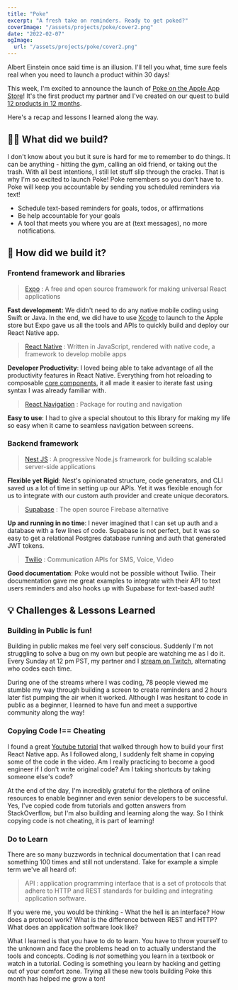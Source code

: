 ```yaml
---
title: "Poke"
excerpt: "A fresh take on reminders. Ready to get poked?"
coverImage: "/assets/projects/poke/cover2.png"
date: "2022-02-07"
ogImage:
  url: "/assets/projects/poke/cover2.png"
---
```


Albert Einstein once said time is an illusion. I'll tell you what, time sure feels real when you need to launch a product within 30 days!

This week, I'm excited to announce the launch of [Poke on the Apple App Store](https://apps.apple.com/ca/app/poke/id1607699386)! It's the first product my partner and I've created on our quest to build [12 products in 12 months](https://alicezhao.com/posts/12-products).

Here's a recap and lessons I learned along the way.

## 👷‍♀️ What did we build?

I don't know about you but it sure is hard for me to remember to do things. It can be anything - hitting the gym, calling an old friend, or taking out the trash. With all best intentions, I still let stuff slip through the cracks. That is why I'm so excited to launch Poke! Poke remembers so you don't have to. Poke will keep you accountable by sending you scheduled reminders via text!

- Schedule text-based reminders for goals, todos, or affirmations
- Be help accountable for your goals
- A tool that meets you where you are at (text messages), no more notifications.

## 🔨 How did we build it?

### Frontend framework and libraries

> [Expo](https://expo.dev/) : A free and open source framework for making universal React applications

**Fast development:** We didn't need to do any native mobile coding using Swift or Java. In the end, we did have to use [Xcode](https://developer.apple.com/xcode/) to launch to the Apple store but Expo gave us all the tools and APIs to quickly build and deploy our React Native app.

> [React Native](https://reactnative.dev/) : Written in JavaScript, rendered with native code, a framework to develop mobile apps

**Developer Productivity**: I loved being able to take advantage of all the productivity features in React Native. Everything from hot reloading to composable [core components](https://reactnative.dev/docs/components-and-apis), it all made it easier to iterate fast using syntax I was already familiar with.

> [React Navigation](https://reactnavigation.org/) : Package for routing and navigation

**Easy to use**: I had to give a special shoutout to this library for making my life so easy when it came to seamless navigation between screens.

### Backend framework

> [Nest JS](https://nestjs.com/) : A progressive Node.js framework for building scalable server-side applications

**Flexible yet Rigid**: Nest's opinionated structure, code generators, and CLI saved us a lot of time in setting up our APIs. Yet it was flexible enough for us to integrate with our custom auth provider and create unique decorators.

> [Supabase](https://supabase.com/) : The open source Firebase alternative

**Up and running in no time**: I never imagined that I can set up auth and a database with a few lines of code. Supabase is not perfect, but it was so easy to get a relational Postgres database running and auth that generated JWT tokens.

> [Twilio](https://www.twilio.com/) : Communication APIs for SMS, Voice, Video

**Good documentation**: Poke would not be possible without Twilio. Their documentation gave me great examples to integrate with their API to text users reminders and also hooks up with Supabase for text-based auth!

## 💡 Challenges & Lessons Learned

### Building in Public is fun!

Building in public makes me feel very self conscious. Suddenly I'm not struggling to solve a bug on my own but people are watching me as I do it. Every Sunday at 12 pm PST, my partner and I [stream on Twitch](https://www.twitch.tv/12products), alternating who codes each time.

During one of the streams where I was coding, 78 people viewed me stumble my way through building a screen to create reminders and 2 hours later fist pumping the air when it worked. Although I was hesitant to code in public as a beginner, I learned to have fun and meet a supportive community along the way!

### Copying Code !== Cheating

I found a great [Youtube tutorial](https://www.youtube.com/channel/UCMCcqbJpyL3LAv3PJeYz2bg) that walked through how to build your first React Native app. As I followed along, I suddenly felt shame in copying some of the code in the video. Am I really practicing to become a good engineer if I don't write original code? Am I taking shortcuts by taking someone else's code?

At the end of the day, I'm incredibly grateful for the plethora of online resources to enable beginner and even senior developers to be successful. Yes, I've copied code from tutorials and gotten answers from StackOverflow, but I'm also building and learning along the way. So I think copying code is not cheating, it is part of learning!

### Do to Learn

There are so many buzzwords in technical documentation that I can read something 100 times and still not understand. Take for example a simple term we've all heard of:

> API : application programming interface that is a set of protocols that adhere to HTTP and REST standards for building and integrating application software.

If you were me, you would be thinking - What the hell is an interface? How does a protocol work? What is the difference between REST and HTTP? What does an application software look like?

What I learned is that you have to do to learn. You have to throw yourself to the unknown and face the problems head on to actually understand the tools and concepts. Coding is _not_ something you learn in a textbook or watch in a tutorial. Coding is something you learn by hacking and getting out of your comfort zone. Trying all these new tools building Poke this month has helped me grow a ton!
